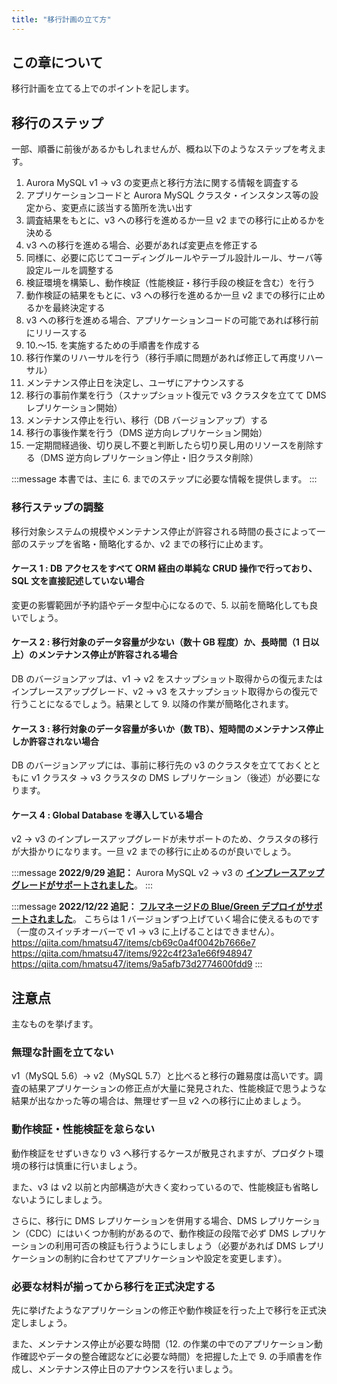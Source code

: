 ```yaml
---
title: "移行計画の立て方"
---
```


## この章について

移行計画を立てる上でのポイントを記します。

## 移行のステップ

一部、順番に前後があるかもしれませんが、概ね以下のようなステップを考えます。

1. Aurora MySQL v1 → v3 の変更点と移行方法に関する情報を調査する
2. アプリケーションコードと Aurora MySQL クラスタ・インスタンス等の設定から、変更点に該当する箇所を洗い出す
3. 調査結果をもとに、v3 への移行を進めるか一旦 v2 までの移行に止めるかを決める
4. v3 への移行を進める場合、必要があれば変更点を修正する
5. 同様に、必要に応じてコーディングルールやテーブル設計ルール、サーバ等設定ルールを調整する
6. 検証環境を構築し、動作検証（性能検証・移行手段の検証を含む）を行う
7. 動作検証の結果をもとに、v3 への移行を進めるか一旦 v2 までの移行に止めるかを最終決定する
8. v3 への移行を進める場合、アプリケーションコードの可能であれば移行前にリリースする
9. 10.〜15. を実施するための手順書を作成する
10. 移行作業のリハーサルを行う（移行手順に問題があれば修正して再度リハーサル）
11. メンテナンス停止日を決定し、ユーザにアナウンスする
12. 移行の事前作業を行う（スナップショット復元で v3 クラスタを立てて DMS レプリケーション開始）
13. メンテナンス停止を行い、移行（DB バージョンアップ）する
14. 移行の事後作業を行う（DMS 逆方向レプリケーション開始）
15. 一定期間経過後、切り戻し不要と判断したら切り戻し用のリソースを削除する（DMS 逆方向レプリケーション停止・旧クラスタ削除）

:::message
本書では、主に 6. までのステップに必要な情報を提供します。
:::

### 移行ステップの調整

移行対象システムの規模やメンテナンス停止が許容される時間の長さによって一部のステップを省略・簡略化するか、v2 までの移行に止めます。

#### ケース 1 : DB アクセスをすべて ORM 経由の単純な CRUD 操作で行っており、SQL 文を直接記述していない場合

変更の影響範囲が予約語やデータ型中心になるので、5. 以前を簡略化しても良いでしょう。

#### ケース 2 : 移行対象のデータ容量が少ない（数十 GB 程度）か、長時間（1 日以上）のメンテナンス停止が許容される場合

DB のバージョンアップは、v1 → v2 をスナップショット取得からの復元またはインプレースアップグレード、v2 → v3 をスナップショット取得からの復元で行うことになるでしょう。結果として 9. 以降の作業が簡略化されます。

#### ケース 3 : 移行対象のデータ容量が多いか（数 TB）、短時間のメンテナンス停止しか許容されない場合

DB のバージョンアップには、事前に移行先の v3 のクラスタを立てておくとともに v1 クラスタ → v3 クラスタの DMS レプリケーション（後述）が必要になります。

#### ケース 4 : Global Database を導入している場合

v2 → v3 のインプレースアップグレードが未サポートのため、クラスタの移行が大掛かりになります。一旦 v2 までの移行に止めるのが良いでしょう。

:::message
**2022/9/29 追記：**
Aurora MySQL v2 → v3 の **[インプレースアップグレードがサポートされました](https://aws.amazon.com/jp/about-aws/whats-new/2022/09/amazon-aurora-supports-in-place-upgrades-mysql-5-7-8-0/)**。
:::

:::message
**2022/12/22 追記：**
**[フルマネージドの Blue/Green デプロイがサポートされました](https://aws.amazon.com/jp/about-aws/whats-new/2022/11/amazon-rds-blue-green-deployments-safer-simpler-faster-updates/)**。
こちらは 1 バージョンずつ上げていく場合に使えるものです（一度のスイッチオーバーで v1 → v3 に上げることはできません）。
https://qiita.com/hmatsu47/items/cb69c0a4f0042b7666e7
https://qiita.com/hmatsu47/items/922c4f23a1e66f948947
https://qiita.com/hmatsu47/items/9a5afb73d2774600fdd9
:::

## 注意点

主なものを挙げます。

### 無理な計画を立てない

v1（MySQL 5.6）→ v2（MySQL 5.7）と比べると移行の難易度は高いです。調査の結果アプリケーションの修正点が大量に発見された、性能検証で思うような結果が出なかった等の場合は、無理せず一旦 v2 への移行に止めましょう。

### 動作検証・性能検証を怠らない

動作検証をせずいきなり v3 へ移行するケースが散見されますが、プロダクト環境の移行は慎重に行いましょう。

また、v3 は v2 以前と内部構造が大きく変わっているので、性能検証も省略しないようにしましょう。

さらに、移行に DMS レプリケーションを併用する場合、DMS レプリケーション（CDC）にはいくつか制約があるので、動作検証の段階で必ず DMS レプリケーションの利用可否の検証も行うようにしましょう（必要があれば DMS レプリケーションの制約に合わせてアプリケーションや設定を変更します）。

### 必要な材料が揃ってから移行を正式決定する

先に挙げたようなアプリケーションの修正や動作検証を行った上で移行を正式決定しましょう。

また、メンテナンス停止が必要な時間（12. の作業の中でのアプリケーション動作確認やデータの整合確認などに必要な時間）を把握した上で 9. の手順書を作成し、メンテナンス停止日のアナウンスを行いましょう。

